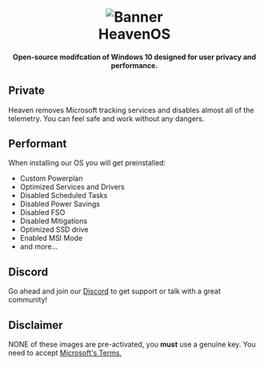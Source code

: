 <h1 align="center">
<img src="https://github.com/Heaven-OS/HeavenOS/blob/main/img/banner.jpg" alt="Banner"</img>
  <br>
  HeavenOS
  <br>
</h1>
<h4 align="center"> Open-source modifcation of Windows 10 designed for user privacy and performance. </h4>

<h2> Private </h2>

Heaven removes Microsoft tracking services and disables almost all of the telemetry.
You can feel safe and work without any dangers.

<h2> Performant </h2>

When installing our OS you will get preinstalled:

- Custom Powerplan
- Optimized Services and Drivers
- Disabled Scheduled Tasks
- Disabled Power Savings
- Disabled FSO
- Disabled Mitigations
- Optimized SSD drive
- Enabled MSI Mode
- and more...

<h2> Discord </h2>

Go ahead and join our [Discord](https://dsc.gg/heavenos) to get support or talk with a great community!

<h2> Disclaimer </h2>

NONE of these images are pre-activated, you **must** use a genuine key.
You need to accept [Microsoft's Terms.](https://www.microsoft.com/en-us/Useterms/Retail/Windows/10/UseTerms_Retail_Windows_10_English.htm)
